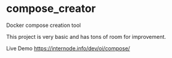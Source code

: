 # compose_creator
Docker compose creation tool

This project is very basic and has tons of room for improvement.

Live Demo https://internode.info/dev/oi/compose/
